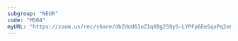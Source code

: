 ```yaml
---
subgroup: "NEUR"
code: "MS04"
myURL: "https://zoom.us/rec/share/dbZduU61uZ1qXBg259yS-LYPFp6EeSqxPq2x6C5KosARgv_hEZXl69Qh0GFLGc04.QLyESHCdn815XCOK"
---
```

